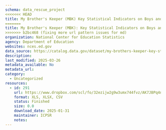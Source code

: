```yaml
---
schema: data_rescue_project 
<<<<<<< HEAD
title: My Brother's Keeper (MBK) Key Statistical Indicators on Boys and Men of Color
=======
title: My Brother's Keeper (MBK): Key Statistical Indicators on Boys and Men of Color
>>>>>>> b2bc468 (fixing more url pattern issues for md)
organization: National Center for Education Statistics
agency: Department of Education
websites: nces.ed.gov
data_source: https://catalog.data.gov/dataset/my-brothers-keeper-key-statistical-indicators-on-boys-and-men-of-color-83d9e
description: 
last_modified: 2025-03-26
metadata_available: No
metadata_url: 
category:
  - Uncategorized
resources:
  - id: 291
    url: https://www.dropbox.com/scl/fo/32ezijw2g9w3umx744fvz/AK7JBPq4n3-TYUaPwGhYJqA?rlkey=nv191d13woxvp2n3dy99s8b22&dl=0
    format: XLS, XLSX, CSV
    status: Finished
    size: 0.0
    download_date: 2025-01-31
    maintainer: ICPSR
    notes: 
---
```

